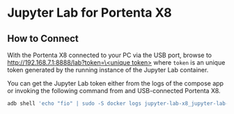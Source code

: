 # Jupyter Lab for Portenta X8

## How to Connect

With the Portenta X8 connected to your PC via the USB port, browse to [http://192.168.7.1:8888/lab?token=\<unique token\>]([http://192.168.7.1:8888/lab?token=<token>]) where `token` is an unique token generated by the running instance of the Jupyter Lab container.

You can get the Jupyter Lab token either from the logs of the compose app or invoking the following command from and USB-connected Portenta X8.

```sh
adb shell 'echo "fio" | sudo -S docker logs jupyter-lab-x8_jupyter-lab-x8_1 2>/dev/null | sed  -n "s/.*token=\(.*\)$/\1/p" | uniq'
```
